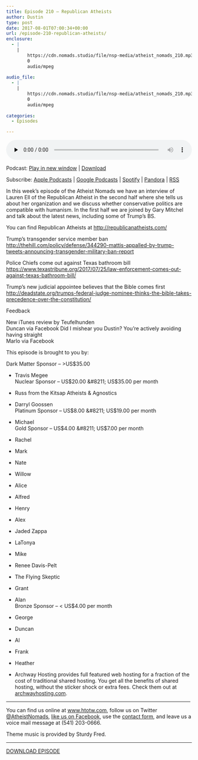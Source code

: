 ```yaml
---
title: ﻿Episode 210 – Republican Atheists
author: Dustin
type: post
date: 2017-08-01T07:00:34+00:00
url: /﻿episode-210-republican-atheists/
enclosure:
  - |
    |
        https://cdn.nomads.studio/file/nsp-media/atheist_nomads_210.mp3
        0
        audio/mpeg
        
audio_file:
  - |
    |
        https://cdn.nomads.studio/file/nsp-media/atheist_nomads_210.mp3
        0
        audio/mpeg
        
categories:
  - Episodes

---
```

<div itemscope itemtype="http://schema.org/AudioObject">
  <meta itemprop="name" content="﻿Episode 210 &#8211; Republican Atheists" />
  
  <meta itemprop="uploadDate" content="2017-08-01T01:00:34-06:00" />
  
  <meta itemprop="encodingFormat" content="audio/mpeg" />
  
  <meta itemprop="description" content="
In this week’s episode of the Atheist Nomads we have an interview of Lauren Ell of the Republican Atheist in the second half where she tells us about her organization and we discuss whether conservative politics are compatible with humanism. In the ..." />
  
  <meta itemprop="contentUrl" content="https://dts.podtrac.com/redirect.mp3/cdn.nomads.studio/file/nsp-media/atheist_nomads_210.mp3" />
  </p> 
  
  <div class="powerpress_player" id="powerpress_player_8473">
    <audio class="wp-audio-shortcode" id="audio-1598-217" preload="none" style="width: 100%;" controls="controls"><source type="audio/mpeg" src="https://dts.podtrac.com/redirect.mp3/cdn.nomads.studio/file/nsp-media/atheist_nomads_210.mp3?_=217" /><a href="https://dts.podtrac.com/redirect.mp3/cdn.nomads.studio/file/nsp-media/atheist_nomads_210.mp3">https://dts.podtrac.com/redirect.mp3/cdn.nomads.studio/file/nsp-media/atheist_nomads_210.mp3</a></audio>
  </div>
</div>

<p class="powerpress_links powerpress_links_mp3">
  Podcast: <a href="https://dts.podtrac.com/redirect.mp3/cdn.nomads.studio/file/nsp-media/atheist_nomads_210.mp3" class="powerpress_link_pinw" target="_blank" title="Play in new window" onclick="return powerpress_pinw('https://htotw.com/?powerpress_pinw=1598-podcast');" rel="nofollow">Play in new window</a> | <a href="https://dts.podtrac.com/redirect.mp3/cdn.nomads.studio/file/nsp-media/atheist_nomads_210.mp3" class="powerpress_link_d" title="Download" rel="nofollow" download="atheist_nomads_210.mp3">Download</a>
</p>

<p class="powerpress_links powerpress_subscribe_links">
  Subscribe: <a href="https://podcasts.apple.com/us/podcast/humanists-take-on-the-world/id530050098?mt=2&ls=1" class="powerpress_link_subscribe powerpress_link_subscribe_itunes" target="_blank" title="Subscribe on Apple Podcasts" rel="nofollow">Apple Podcasts</a> | <a href="https://www.google.com/podcasts?feed=aHR0cDovL2F0aGVpc3Rub21hZHMubGlic3luLmNvbS9yc3M%3D" class="powerpress_link_subscribe powerpress_link_subscribe_googleplay" target="_blank" title="Subscribe on Google Podcasts" rel="nofollow">Google Podcasts</a> | <a href="https://open.spotify.com/show/3LzK2xZGike6Tc1GEMtMbr?si=LieN9SNuTpq96smuaUsH8A" class="powerpress_link_subscribe powerpress_link_subscribe_spotify" target="_blank" title="Subscribe on Spotify" rel="nofollow">Spotify</a> | <a href="https://www.pandora.com/podcast/atheist-nomads/PC:10122?corr=62071012&part=ug" class="powerpress_link_subscribe powerpress_link_subscribe_pandora" target="_blank" title="Subscribe on Pandora" rel="nofollow">Pandora</a> | <a href="https://htotw.com/feed/podcast/" class="powerpress_link_subscribe powerpress_link_subscribe_rss" target="_blank" title="Subscribe via RSS" rel="nofollow">RSS</a>
</p>

<center>
</center>

  
In this week’s episode of the Atheist Nomads we have an interview of Lauren Ell of the Republican Atheist in the second half where she tells us about her organization and we discuss whether conservative politics are compatible with humanism. In the first half we are joined by Gary Mitchel and talk about the latest news, including some of Trump’s BS.

You can find Republican Atheists at <http://republicanatheists.com/>

Trump’s transgender service member ban  
<http://thehill.com/policy/defense/344290-mattis-appalled-by-trump-tweets-announcing-transgender-military-ban-report>

Police Chiefs come out against Texas bathroom bill  
<https://www.texastribune.org/2017/07/25/law-enforcement-comes-out-against-texas-bathroom-bill/>

Trump’s new judicial appointee believes that the Bible comes first  
<http://deadstate.org/trumps-federal-judge-nominee-thinks-the-bible-takes-precedence-over-the-constitution/>

Feedback

New iTunes review by Teufelhunden  
Duncan via Facebook Did I mishear you Dustin? You&#8217;re actively avoiding having straight  
Marlo via Facebook

This episode is brought to you by:

Dark Matter Sponsor &#8211; >US$35.00  
* Travis Megee  
Nuclear Sponsor &#8211; US$20.00 &#8211; US$35.00 per month  
* Russ from the Kitsap Atheists & Agnostics  
* Darryl Goossen  
Platinum Sponsor &#8211; US$8.00 &#8211; US$19.00 per month  
* Michael  
Gold Sponsor &#8211; US$4.00 &#8211; US$7.00 per month  
* Rachel  
* Mark  
* Nate  
* Willow  
* Alice  
* Alfred  
* Henry  
* Alex  
* Jaded Zappa  
* LaTonya  
* Mike  
* Renee Davis-Pelt  
* The Flying Skeptic  
* Grant  
* Alan  
Bronze Sponsor &#8211; < US$4.00 per month  
* George  
* Duncan  
* Al  
* Frank  
* Heather

* Archway Hosting provides full featured web hosting for a fraction of the cost of traditional shared hosting. You get all the benefits of shared hosting, without the sticker shock or extra fees. Check them out at <a href="http://archwayhosting.com/" target="_blank" rel="noopener">archwayhosting.com</a>.

<hr width="500" />

You can find us online at <a href="https://www.htotw.com/" target="_blank" rel="noopener">www.htotw.com</a>, follow us on Twitter <a href="https://htotw.com/twitter" target="_blank" rel="noopener">@AtheistNomads</a>, <a href="https://htotw.com/facebook" target="_blank" rel="noopener">like us on Facebook</a>, use the [contact form](https://htotw.com/contact), and leave us a voice mail message at (541) 203-0666.

Theme music is provided by Sturdy Fred.

<hr width="”500”" />

[DOWNLOAD EPISODE][1]

 [1]: https://dts.podtrac.com/redirect.mp3/cdn.nomads.studio/file/nsp-media/atheist_nomads_210.mp3